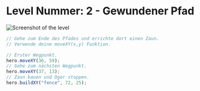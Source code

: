 # Level Nummer: 2 - Gewundener Pfad

![Screenshot of the level](welt2-level2.png)

```js
// Gehe zum Ende des Pfades und errichte dort einen Zaun.
// Verwende deine moveXY(x,y) Funktion.

// Erster Wegpunkt.
hero.moveXY(36, 59);
// Gehe zum nächsten Wegpunkt.
hero.moveXY(37, 13);
// Zaun bauen und Oger stoppen.
hero.buildXY("fence", 72, 25);
```